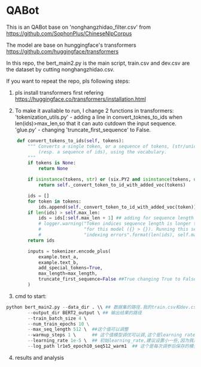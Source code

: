 # QABot

This is an QABot base on 'nonghangzhidao_filter.csv' from https://github.com/SophonPlus/ChineseNlpCorpus 

The model are base on hunggingface's transformers https://github.com/huggingface/transformers

In this repo, the bert_main2.py is the main script, train.csv and dev.csv are the dataset by cutting nonghangzhidao.csv. 


If you want to repeat the repo, pls following steps:

1. pls install transformers first refering https://huggingface.co/transformers/installation.html

2. To make it avaliable to run, I change 2 functions in transformers: 
   'tokenization_utils.py' -  adding a line in convert_toknes_to_ids  when len(ids)>max_len,so that it can auto cutdown the input sequence. 
   'glue.py' - changing 'truncate_first_sequence' to False.
```python
    def convert_tokens_to_ids(self, tokens):
        """ Converts a single token, or a sequence of tokens, (str/unicode) in a single integer id
            (resp. a sequence of ids), using the vocabulary.
        """
        if tokens is None:
            return None

        if isinstance(tokens, str) or (six.PY2 and isinstance(tokens, unicode)):
            return self._convert_token_to_id_with_added_voc(tokens)

        ids = []
        for token in tokens:
            ids.append(self._convert_token_to_id_with_added_voc(token))
        if len(ids) > self.max_len:
            ids = ids[:self.max_len + 1] ## adding for sequence length  cutdown(添加了这一行,并且注释掉了下面3行)
            # logger.warning("Token indices sequence length is longer than the specified maximum sequence length "
            #                "for this model ({} > {}). Running this sequence through the model will result in "
            #                "indexing errors".format(len(ids), self.max_len))
        return ids
```
```python
        inputs = tokenizer.encode_plus(
            example.text_a,
            example.text_b,
            add_special_tokens=True,
            max_length=max_length,
            truncate_first_sequence=False ##True changing True to False # We're truncating the first sequence in priority
        )
```
3. cmd to start:
```python
python bert_main2.py --data_dir . \\ ## 数据集的路径.我的train.csv和dev.csv都放到当前目录下了
		--output_dir BERT2_output \ ## 输出结果的路径
		--train_batch_size 4 \  
		--num_train_epochs 10 \
		--max_seq_length 512 \  ##这个值可以调整
		--warmup_steps 1 \      ## 这个值模型调优可以调,这个是learning rate 变化
		--learning_rate 1e-5 \  ## 初始learning_rate,建议设置小一些,因为我用默认5e-5时,模型loss一路上升,acc 一路下降,估计模型已经飘了起来
		--log_path lr1e5_epoch10_seq512_warm1  ## 这个是每次调参后保存的模型结果和train_loss_file.txt, eval_acc_file.txt,train_acc_file.txt. 方便后面对比
```
4. results and analysis

